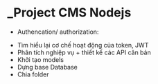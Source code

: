 # **_Project CMS Nodejs**

- Authencation/ authorization:
+ Tìm hiểu lại cơ chế hoạt động của token, JWT
+ Phân tích nghiệp vụ + thiết kế các API căn bản
+ Khởi tạo models
+ Dựng base Database
+ Chia folder